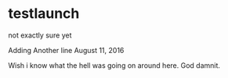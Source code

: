 # testlaunch
not exactly sure yet

Adding Another line August 11, 2016

Wish i know what the hell was going on around here. God damnit.
